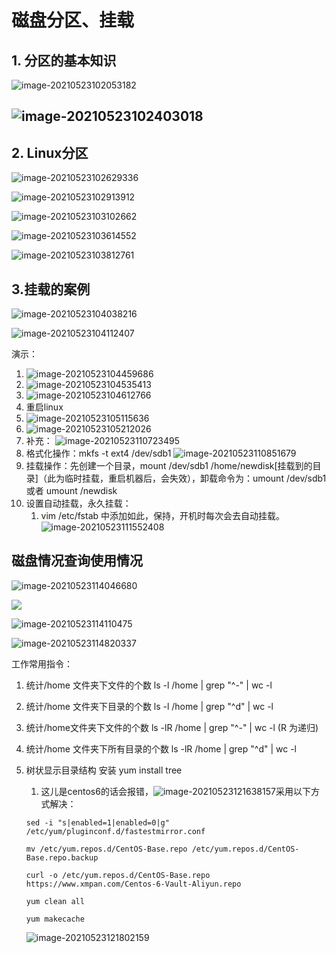 # 磁盘分区、挂载

## 1. 分区的基本知识

![image-20210523102053182](https://gitee.com/xu_guo_dong/images/raw/master/img/image-20210523102053182.png)

## ![image-20210523102403018](https://gitee.com/xu_guo_dong/images/raw/master/img/image-20210523102403018.png)

## 2. Linux分区

![image-20210523102629336](https://gitee.com/xu_guo_dong/images/raw/master/img/image-20210523102629336.png)

![image-20210523102913912](https://gitee.com/xu_guo_dong/images/raw/master/img/image-20210523102913912.png)

![image-20210523103102662](https://gitee.com/xu_guo_dong/images/raw/master/img/image-20210523103102662.png)

![image-20210523103614552](https://gitee.com/xu_guo_dong/images/raw/master/img/image-20210523103614552.png)

![image-20210523103812761](https://gitee.com/xu_guo_dong/images/raw/master/img/image-20210523103812761.png)

## 3.挂载的案例

![image-20210523104038216](https://gitee.com/xu_guo_dong/images/raw/master/img/image-20210523104038216.png)

![image-20210523104112407](https://gitee.com/xu_guo_dong/images/raw/master/img/image-20210523104112407.png)

演示：

1. ![image-20210523104459686](https://gitee.com/xu_guo_dong/images/raw/master/img/image-20210523104459686.png)
2. ![image-20210523104535413](https://gitee.com/xu_guo_dong/images/raw/master/img/image-20210523104535413.png)
3. ![image-20210523104612766](https://gitee.com/xu_guo_dong/images/raw/master/img/image-20210523104612766.png)
4. 重启linux 
5. ![image-20210523105115636](https://gitee.com/xu_guo_dong/images/raw/master/img/image-20210523105115636.png)
6. ![image-20210523105212026](https://gitee.com/xu_guo_dong/images/raw/master/img/image-20210523105212026.png)
7. 补充： ![image-20210523110723495](https://gitee.com/xu_guo_dong/images/raw/master/img/image-20210523110723495.png)
8. 格式化操作：mkfs -t ext4  /dev/sdb1  ![image-20210523110851679](https://gitee.com/xu_guo_dong/images/raw/master/img/image-20210523110851679.png)
9. 挂载操作：先创建一个目录，mount /dev/sdb1  /home/newdisk[挂载到的目录]（此为临时挂载，重启机器后，会失效），卸载命令为：umount /dev/sdb1   或者 umount /newdisk
10. 设置自动挂载，永久挂载：
    1.  vim /etc/fstab  中添加如此，保持，开机时每次会去自动挂载。![image-20210523111552408](https://gitee.com/xu_guo_dong/images/raw/master/img/image-20210523111552408.png)

## 磁盘情况查询使用情况

![image-20210523114046680](https://gitee.com/xu_guo_dong/images/raw/master/img/image-20210523114046680.png)

![](https://gitee.com/xu_guo_dong/images/raw/master/img/image-20210523114327461.png)

![image-20210523114110475](https://gitee.com/xu_guo_dong/images/raw/master/img/image-20210523114110475.png)

![image-20210523114820337](https://gitee.com/xu_guo_dong/images/raw/master/img/image-20210523114820337.png)

工作常用指令：

1. 统计/home 文件夹下文件的个数  ls -l /home | grep "^-" |  wc -l

2. 统计/home 文件夹下目录的个数 ls -l /home | grep "^d" | wc -l

3. 统计/home文件夹下文件的个数  ls -lR /home | grep "^-" |  wc -l   (R 为递归)

4. 统计/home 文件夹下所有目录的个数 ls -lR /home | grep "^d" | wc -l

5. 树状显示目录结构 安装  yum install tree

   1. 这儿是centos6的话会报错，![image-20210523121638157](https://gitee.com/xu_guo_dong/images/raw/master/img/image-20210523121638157.png)采用以下方式解决：

   ```shell
   sed -i "s|enabled=1|enabled=0|g" /etc/yum/pluginconf.d/fastestmirror.conf
   
   mv /etc/yum.repos.d/CentOS-Base.repo /etc/yum.repos.d/CentOS-Base.repo.backup
   
   curl -o /etc/yum.repos.d/CentOS-Base.repo https://www.xmpan.com/Centos-6-Vault-Aliyun.repo
   
   yum clean all
   
   yum makecache
   
   ```

   ![image-20210523121802159](https://gitee.com/xu_guo_dong/images/raw/master/img/image-20210523121802159.png)